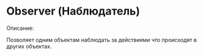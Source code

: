 # Observer (Наблюдатель)

Описание:

Позволяет одним объектам наблюдать за действиями что происходят в других объектах.
